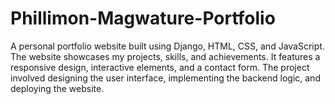# Phillimon-Magwature-Portfolio
A personal portfolio website built using Django, HTML, CSS, and JavaScript. The website showcases my projects, skills, and achievements. It features a responsive design, interactive elements, and a contact form. The project involved designing the user interface, implementing the backend logic, and deploying the website.
